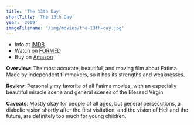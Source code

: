 ```yaml
---
title: 'The 13th Day'
shortTitle: 'The 13th Day'
year: '2009'
imageFilename: '/img/movies/the-13th-day.jpg'
---
```


* Info at [IMDB](https://www.imdb.com/title/tt1615865/)
* Watch on [FORMED](https://watch.formed.org/the-13th-day)
* Buy on [Amazon](https://www.amazon.com/13th-Day-Jane-Lesley/dp/B002LDCZCU)

**Overview**: The most accurate, beautiful, and moving film about Fatima. Made by independent filmmakers, so it has its strengths and weaknesses.

**Review**: Personally my favorite of all Fatima movies, with an especially beautiful miracle scene and general scenes of the Blessed Virgin.

**Caveats**: Mostly okay for people of all ages, but general persecutions, a diabolic vision shortly after the first visitation, and the vision of Hell and the future, are definitely too much for young children.
